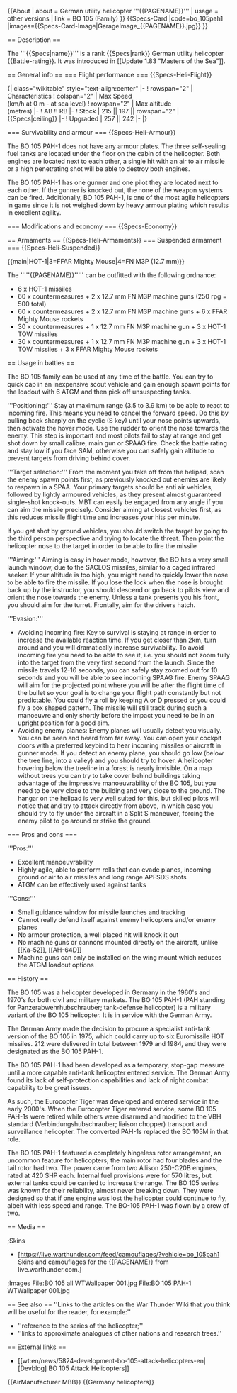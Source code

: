 {{About
| about = German utility helicopter '''{{PAGENAME}}'''
| usage = other versions
| link = BO 105 (Family)
}}
{{Specs-Card
|code=bo_105pah1
|images={{Specs-Card-Image|GarageImage_{{PAGENAME}}.jpg}}
}}

== Description ==
<!-- ''In the description, the first part should be about the history of and the creation and combat usage of the helicopter, as well as its key features. In the second part, tell the reader about the helicopter in the game. Insert a screenshot of the vehicle, so that if the novice player does not remember the vehicle by name, he will immediately understand what kind of vehicle the article is talking about.'' -->
The '''{{Specs|name}}''' is a rank {{Specs|rank}} German utility helicopter {{Battle-rating}}. It was introduced in [[Update 1.83 "Masters of the Sea"]].

== General info ==
=== Flight performance ===
{{Specs-Heli-Flight}}
<!-- ''Describe how the helicopter behaves in the air. Speed, manoeuvrability, acceleration and allowable loads - these are the most important characteristics of the vehicle.'' -->

{| class="wikitable" style="text-align:center"
|-
! rowspan="2" | Characteristics
! colspan="2" | Max Speed<br>(km/h at 0 m - at sea level)
! rowspan="2" | Max altitude<br>(metres)
|-
! AB !! RB
|-
! Stock
| 215 || 197 || rowspan="2" | {{Specs|ceiling}}
|-
! Upgraded
| 257 || 242
|-
|}

=== Survivability and armour ===
{{Specs-Heli-Armour}}
<!-- ''Examine the survivability of the helicopter. Note how vulnerable the structure is and how secure the pilot is, whether the fuel tanks are armoured, etc. Describe the armour, if there is any, and also mention the vulnerability of other critical systems.'' -->

The BO 105 PAH-1 does not have any armour plates. The three self-sealing fuel tanks are located under the floor on the cabin of the helicopter. Both engines are located next to each other, a single hit with an air to air missile or a high penetrating shot will be able to destroy both engines.

The BO 105 PAH-1 has one gunner and one pilot they are located next to each other. If the gunner is knocked out, the none of the weapon systems can be fired. Additionally, BO 105 PAH-1, is one of the most agile helicopters in game since it is not weighed down by heavy armour plating which results in excellent agility.

=== Modifications and economy ===
{{Specs-Economy}}

== Armaments ==
{{Specs-Heli-Armaments}}
=== Suspended armament ===
{{Specs-Heli-Suspended}}
<!-- ''Describe the helicopter's suspended armament: additional cannons under the winglets, any bombs, and rockets. Since any helicopter is essentially only a platform for suspended weaponry, this section is significant and deserves your special attention. If there is no suspended weaponry remove this subsection.'' -->
{{main|HOT-1|3=FFAR Mighty Mouse|4=FN M3P (12.7 mm)}}

The '''''{{PAGENAME}}''''' can be outfitted with the following ordnance:

* 6 x HOT-1 missiles
* 60 x countermeasures + 2 x 12.7 mm FN M3P machine guns (250 rpg = 500 total)
* 60 x countermeasures + 2 x 12.7 mm FN M3P machine guns + 6 x FFAR Mighty Mouse rockets
* 30 x countermeasures + 1 x 12.7 mm FN M3P machine gun + 3 x HOT-1 TOW missiles
* 30 x countermeasures + 1 x 12.7 mm FN M3P machine gun + 3 x HOT-1 TOW missiles + 3 x FFAR Mighty Mouse rockets

== Usage in battles ==
<!-- ''Describe the tactics of playing in a helicopter, the features of using the helicopter in a team and advice on tactics. Refrain from creating a "guide" - do not impose a single point of view, but instead, give the reader food for thought. Examine the most dangerous enemies and give recommendations on fighting them. If necessary, note the specifics of the game in different modes (AB, RB, SB).'' -->
The BO 105 family can be used at any time of the battle. You can try to quick cap in an inexpensive scout vehicle and gain enough spawn points for the loadout with 6 ATGM and then pick off unsuspecting tanks.

'''Positioning:''' Stay at maximum range (3.5 to 3.9 km) to be able to react to incoming fire. This means you need to cancel the forward speed. Do this by pulling back sharply on the cyclic (S key) until your nose points upwards, then activate the hover mode. Use the rudder to orient the nose towards the enemy. This step is important and most pilots fail to stay at range and get shot down by small calibre, main gun or SPAAG fire. Check the battle rating and stay low if you face SAM, otherwise you can safely gain altitude to prevent targets from driving behind cover.

'''Target selection:''' From the moment you take off from the helipad, scan the enemy spawn points first, as previously knocked out enemies are likely to respawn in a SPAA. Your primary targets should be anti air vehicles, followed by lightly armoured vehicles, as they present almost guaranteed single-shot knock-outs. MBT can easily be engaged from any angle if you can aim the missile precisely. Consider aiming at closest vehicles first, as this reduces missile flight time and increases your hits per minute.

If you get shot by ground vehicles, you should switch the target by going to the third person perspective and trying to locate the threat. Then point the helicopter nose to the target in order to be able to fire the missile

'''Aiming:''' Aiming is easy in hover mode, however, the BO has a very small launch window, due to the SACLOS missiles, similar to a caged infrared seeker. If your altitude is too high, you might need to quickly lower the nose to be able to fire the missile. If you lose the lock when the nose is brought back up by the instructor, you should descend or go back to pilots view and orient the nose towards the enemy. Unless a tank presents you his front, you should aim for the turret. Frontally, aim for the drivers hatch.

'''Evasion:'''

* Avoiding incoming fire: Key to survival is staying at range in order to increase the available reaction time. If you get closer than 2km, turn around and you will dramatically increase survivability. To avoid incoming fire you need to be able to see it, i.e. you should not zoom fully into the target from the very first second from the launch. Since the missile travels 12-16 seconds, you can safely stay zoomed out for 10 seconds and you will be able to see incoming SPAAG fire. Enemy SPAAG will aim for the projected point where you will be after the flight time of the bullet so your goal is to change your flight path constantly but not predictable. You could fly a roll by keeping A or D pressed or you could fly a box shaped pattern. The missile will still track during such a manoeuvre and only shortly before the impact you need to be in an upright position for a good aim.
* Avoiding enemy planes: Enemy planes will usually detect you visually. You can be seen and heard from far away. You can open your cockpit doors with a preferred keybind to hear incoming missiles or aircraft in gunner mode. If you detect an enemy plane, you should go low (below the tree line, into a valley) and you should try to hover. A helicopter hovering below the treeline in a forest is nearly invisible. On a map without trees you can try to take cover behind buildings taking advantage of the impressive manoeuvrability of the BO 105, but you need to be very close to the building and very close to the ground. The hangar on the helipad is very well suited for this, but skilled pilots will notice that and try to attack directly from above, in which case you should try to fly  under the aircraft in a Split S maneuver, forcing the enemy pilot to go around or strike the ground.

=== Pros and cons ===
<!-- ''Summarise and briefly evaluate the vehicle in terms of its characteristics and combat effectiveness. Mark its pros and cons in the bulleted list. Try not to use more than 6 points for each of the characteristics. Avoid using categorical definitions such as "bad", "good" and the like - use substitutions with softer forms such as "inadequate" and "effective".'' -->

'''Pros:'''

* Excellent manoeuvrability
* Highly agile, able to perform rolls that can evade planes, incoming ground or air to air missiles and long range APFSDS shots
* ATGM can be effectively used against tanks

'''Cons:'''

* Small guidance window for missile launches and tracking
* Cannot really defend itself against enemy helicopters and/or enemy planes
* No armour protection, a well placed hit will knock it out
* No machine guns or cannons mounted directly on the aircraft, unlike [[Ka-52]], [[AH-64D]]
* Machine guns can only be installed on the wing mount which reduces the ATGM loadout options

== History ==
<!-- ''Describe the history of the creation and combat usage of the helicopter in more detail than in the introduction. If the historical reference turns out to be too long, take it to a separate article, taking a link to the article about the vehicle and adding a block "/History" (example: <nowiki>https://wiki.warthunder.com/(Vehicle-name)/History</nowiki>) and add a link to it here using the <code>main</code> template. Be sure to reference text and sources by using <code><nowiki><ref></ref></nowiki></code>, as well as adding them at the end of the article with <code><nowiki><references /></nowiki></code>. This section may also include the vehicle's dev blog entry (if applicable) and the in-game encyclopedia description (under <code><nowiki>=== In-game description ===</nowiki></code>, also if applicable).'' -->

The BO 105 was a helicopter developed in Germany in the 1960's and 1970's for both civil and military markets. The BO 105 PAH-1 (PAH standing for Panzerabwehrhubschrauber; tank-defense helicopter) is a military variant of the BO 105 helicopter. It is in service with the German Army.

The German Army made the decision to procure a specialist anti-tank version of the BO 105 in 1975, which could carry up to six Euromissile HOT missiles. 212 were delivered in total between 1979 and 1984, and they were designated as the BO 105 PAH-1.

The BO 105 PAH-1 had been developed as a temporary, stop-gap measure until a more capable anti-tank helicopter entered service. The German Army found its lack of self-protection capabilities and lack of night combat capability to be great issues.

As such, the Eurocopter Tiger was developed and entered service in the early 2000's. When the Eurocopter Tiger entered service, some BO 105 PAH-1s were retired while others were disarmed and modified to the VBH standard (Verbindungshubschrauber; liaison chopper) transport and surveillance helicopter. The converted PAH-1s replaced the BO 105M in that role.

The BO 105 PAH-1 featured a completely hingeless rotor arrangement, an uncommon feature for helicopters; the main rotor had four blades and the tail rotor had two. The power came from two Allison 250-C20B engines, rated at 420 SHP each. Internal fuel provisions were for 570 litres, but external tanks could be carried to increase the range. The BO 105 series was known for their reliability, almost never breaking down. They were designed so that if one engine was lost the helicopter could continue to fly, albeit with less speed and range. The BO-105 PAH-1 was flown by a crew of two.

== Media ==
<!-- ''Excellent additions to the article would be video guides, screenshots from the game, and photos.'' -->

;Skins

* [https://live.warthunder.com/feed/camouflages/?vehicle=bo_105pah1 Skins and camouflages for the {{PAGENAME}} from live.warthunder.com.]

;Images
<gallery mode="packed" heights="200">
File:BO 105 all WTWallpaper 001.jpg
File:BO 105 PAH-1 WTWallpaper 001.jpg
</gallery>

== See also ==
''Links to the articles on the War Thunder Wiki that you think will be useful for the reader, for example:''

* ''reference to the series of the helicopter;''
* ''links to approximate analogues of other nations and research trees.''

== External links ==
<!-- ''Paste links to sources and external resources, such as:''
* ''topic on the official game forum;''
* ''other literature.'' -->

* [[wt:en/news/5824-development-bo-105-attack-helicopters-en|[Devblog] BO 105 Attack Helicopters]]

{{AirManufacturer MBB}}
{{Germany helicopters}}